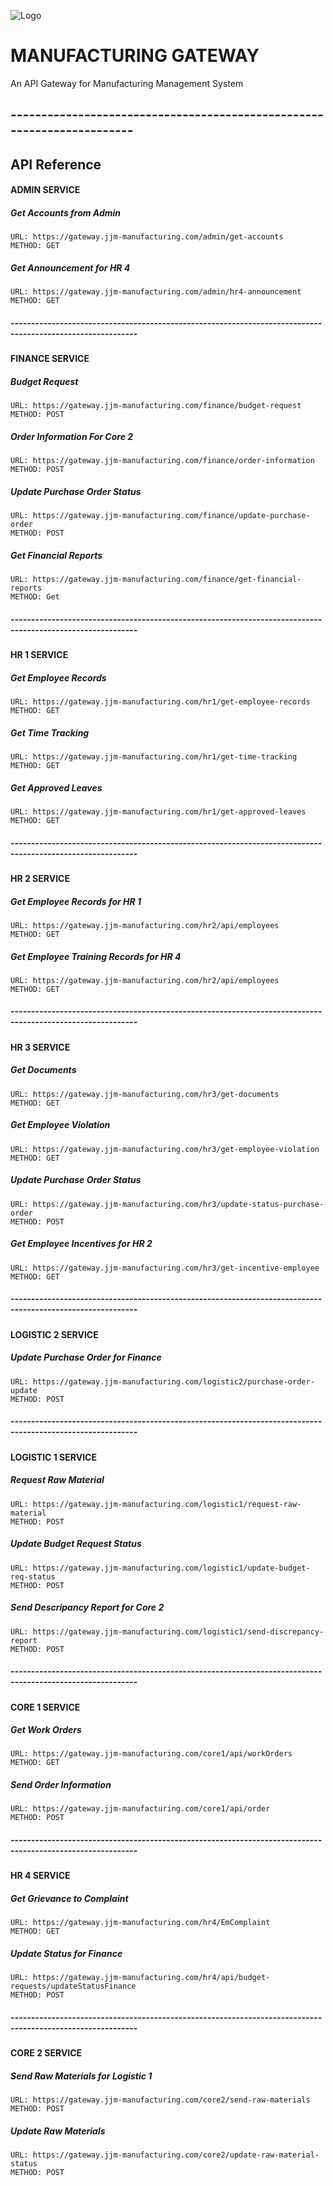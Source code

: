 
![Logo](https://res.cloudinary.com/dpyhkumle/image/upload/v1737684672/423249788_854054440064776_370969774868051925_n_d75cbi.jpg)


# MANUFACTURING GATEWAY

An API Gateway for Manufacturing Management System

## -----------------------------------------------------------------------




## API Reference

#### ADMIN SERVICE
##### Get Accounts from Admin
```http
URL: https://gateway.jjm-manufacturing.com/admin/get-accounts
METHOD: GET
```

##### Get Announcement for HR 4
```http
URL: https://gateway.jjm-manufacturing.com/admin/hr4-announcement
METHOD: GET
```
##### -----------------------------------------------------------------------------------------------------------
#### FINANCE SERVICE
##### Budget Request
```http
URL: https://gateway.jjm-manufacturing.com/finance/budget-request
METHOD: POST
```

##### Order Information For Core 2
```http
URL: https://gateway.jjm-manufacturing.com/finance/order-information
METHOD: POST
```

##### Update Purchase Order Status
```http
URL: https://gateway.jjm-manufacturing.com/finance/update-purchase-order
METHOD: POST
```

##### Get Financial Reports
```http
URL: https://gateway.jjm-manufacturing.com/finance/get-financial-reports
METHOD: Get
```

##### -----------------------------------------------------------------------------------------------------------
#### HR 1 SERVICE
##### Get Employee Records
```http
URL: https://gateway.jjm-manufacturing.com/hr1/get-employee-records
METHOD: GET
```

##### Get Time Tracking
```http
URL: https://gateway.jjm-manufacturing.com/hr1/get-time-tracking
METHOD: GET
```

##### Get Approved Leaves
```http
URL: https://gateway.jjm-manufacturing.com/hr1/get-approved-leaves
METHOD: GET
```

##### -----------------------------------------------------------------------------------------------------------
#### HR 2 SERVICE
##### Get Employee Records for HR 1
```http
URL: https://gateway.jjm-manufacturing.com/hr2/api/employees
METHOD: GET
```

##### Get Employee Training Records for HR 4
```http
URL: https://gateway.jjm-manufacturing.com/hr2/api/employees
METHOD: GET
```


##### -----------------------------------------------------------------------------------------------------------
#### HR 3 SERVICE
##### Get Documents
```http
URL: https://gateway.jjm-manufacturing.com/hr3/get-documents
METHOD: GET
```

##### Get Employee Violation
```http
URL: https://gateway.jjm-manufacturing.com/hr3/get-employee-violation
METHOD: GET
```

##### Update Purchase Order Status
```http
URL: https://gateway.jjm-manufacturing.com/hr3/update-status-purchase-order
METHOD: POST
```

##### Get Employee Incentives for HR 2
```http
URL: https://gateway.jjm-manufacturing.com/hr3/get-incentive-employee
METHOD: GET
```

##### -----------------------------------------------------------------------------------------------------------
#### LOGISTIC 2 SERVICE
##### Update Purchase Order for Finance
```http
URL: https://gateway.jjm-manufacturing.com/logistic2/purchase-order-update
METHOD: POST
```

##### -----------------------------------------------------------------------------------------------------------
#### LOGISTIC 1 SERVICE
##### Request Raw Material
```http
URL: https://gateway.jjm-manufacturing.com/logistic1/request-raw-material
METHOD: POST
```

##### Update Budget Request Status
```http
URL: https://gateway.jjm-manufacturing.com/logistic1/update-budget-req-status
METHOD: POST
```

##### Send Descripancy Report for Core 2
```http
URL: https://gateway.jjm-manufacturing.com/logistic1/send-discrepancy-report
METHOD: POST
```

##### -----------------------------------------------------------------------------------------------------------
#### CORE 1 SERVICE
##### Get Work Orders
```http
URL: https://gateway.jjm-manufacturing.com/core1/api/workOrders
METHOD: GET
```
##### Send Order Information
```http
URL: https://gateway.jjm-manufacturing.com/core1/api/order
METHOD: POST
```
##### -----------------------------------------------------------------------------------------------------------
#### HR 4 SERVICE

##### Get Grievance to Complaint
```http
URL: https://gateway.jjm-manufacturing.com/hr4/EmComplaint
METHOD: GET
```

##### Update Status for Finance
```http
URL: https://gateway.jjm-manufacturing.com/hr4/api/budget-requests/updateStatusFinance
METHOD: POST
```

##### -----------------------------------------------------------------------------------------------------------
#### CORE 2 SERVICE
##### Send Raw Materials for Logistic 1
```http
URL: https://gateway.jjm-manufacturing.com/core2/send-raw-materials
METHOD: POST
```

##### Update Raw Materials
```http
URL: https://gateway.jjm-manufacturing.com/core2/update-raw-material-status
METHOD: POST
```
